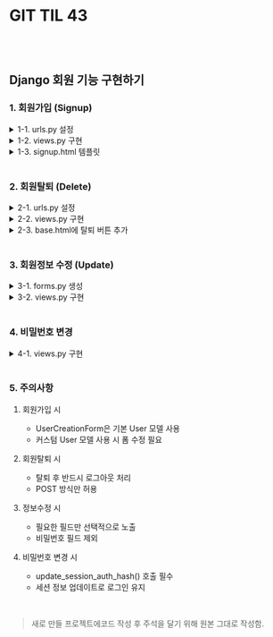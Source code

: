 # GIT TIL 43

<br><br>

## Django 회원 기능 구현하기

### 1. 회원가입 (Signup)

<details>
<summary>1-1. urls.py 설정</summary>

```python
from django.urls import path
from . import views

app_name = 'accounts'
urlpatterns = [
    path('signup/', views.signup, name='signup'),
]
```
</details>

<details>
<summary>1-2. views.py 구현</summary>

```python
from django.contrib.auth.forms import UserCreationForm
from django.contrib.auth import login

def signup(request):
    if request.method == 'POST':
        form = UserCreationForm(request.POST)
        if form.is_valid():
            user = form.save()
            # 회원가입 후 자동 로그인
            auth_login(request, user)
            return redirect('index')
    else:
        form = UserCreationForm()
    context = {
        'form': form
    }
    return render(request, 'accounts/signup.html', context)
```
</details>

<details>
<summary>1-3. signup.html 템플릿</summary>

```html
{% extends 'base.html' %}

{% block content %}
  <h1>회원가입</h1>
  <form action="{% url 'accounts:signup' %}" method="POST">
    {% csrf_token %}
    {{ form.as_p }}
    <button type="submit">회원가입</button>
  </form>
{% endblock content %}
```
</details>

<br>

### 2. 회원탈퇴 (Delete)

<details>
<summary>2-1. urls.py 설정</summary>

```python
urlpatterns = [
    ...
    path('delete/', views.delete, name='delete'),
]
```
</details>

<details>
<summary>2-2. views.py 구현</summary>

```python
@require_POST
def delete(request):
    if request.user.is_authenticated:
        request.user.delete()
        auth_logout(request)
    return redirect('index')
```
</details>

<details>
<summary>2-3. base.html에 탈퇴 버튼 추가</summary>

```html
{% if request.user.is_authenticated %}
  <form action="{% url 'accounts:delete' %}" method="POST">
    {% csrf_token %}
    <input type="submit" value="회원탈퇴">
  </form>
{% endif %}
```
</details>

<br>

### 3. 회원정보 수정 (Update)

<details>
<summary>3-1. forms.py 생성</summary>

```python
from django.contrib.auth.forms import UserChangeForm
from django.contrib.auth import get_user_model

class CustomUserChangeForm(UserChangeForm):
    class Meta:
        model = get_user_model()
        fields = ('username', 'email', 'first_name', 'last_name',)
```
</details>

<details>
<summary>3-2. views.py 구현</summary>

```python
@login_required
@require_http_methods(['GET', 'POST'])
def update(request):
    if request.method == 'POST':
        form = CustomUserChangeForm(request.POST, instance=request.user)
        if form.is_valid():
            form.save()
            return redirect('index')
    else:
        form = CustomUserChangeForm(instance=request.user)
    context = {
        'form': form
    }
    return render(request, 'accounts/update.html', context)
```
</details>

<br>

### 4. 비밀번호 변경

<details>
<summary>4-1. views.py 구현</summary>

```python
from django.contrib.auth.forms import PasswordChangeForm
from django.contrib.auth import update_session_auth_hash

@login_required
@require_http_methods(['GET', 'POST'])
def change_password(request):
    if request.method == 'POST':
        form = PasswordChangeForm(request.user, request.POST)
        if form.is_valid():
            form.save()
            # 비밀번호 변경 후 세션 업데이트
            update_session_auth_hash(request, form.user)
            return redirect('index')
    else:
        form = PasswordChangeForm(request.user)
    context = {
        'form': form
    }
    return render(request, 'accounts/change_password.html', context)
```
</details>

<br>

### 5. 주의사항

1. 회원가입 시
   - UserCreationForm은 기본 User 모델 사용
   - 커스텀 User 모델 사용 시 폼 수정 필요

2. 회원탈퇴 시
   - 탈퇴 후 반드시 로그아웃 처리
   - POST 방식만 허용

3. 정보수정 시
   - 필요한 필드만 선택적으로 노출
   - 비밀번호 필드 제외

4. 비밀번호 변경 시
   - update_session_auth_hash() 호출 필수
   - 세션 정보 업데이트로 로그인 유지

<br>


> 새로 만들 프로젝트에코드 작성 후 주석을 달기 위해 원본 그대로 작성함.